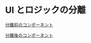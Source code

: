 # UI とロジックの分離

[分離前のコンポーネント](https://github.com/bislab-temporary/ui-logic-separation/blob/%E5%88%86%E9%9B%A2%E5%89%8D/src/components/Counter.tsx)

[分離後のコンポーネント](https://github.com/bislab-temporary/ui-logic-separation/tree/%E5%88%86%E9%9B%A2%E5%BE%8C/src/components/Counter)
